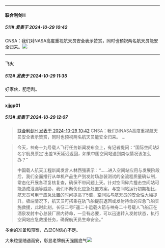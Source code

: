 ﻿
*****

####  联合利剑H  
##### 511#       发表于 2024-10-29 10:42

CNSA：我们对NASA高度重视航天员安全表示赞赏，同时也预祝两名航天员能安全归来。<img src="https://static.saraba1st.com/image/smiley/face2017/264.png" referrerpolicy="no-referrer">


*****

####  飞火  
##### 512#       发表于 2024-10-29 11:35

好家伙，肥皂剧。


*****

####  xjjgp01  
##### 513#       发表于 2024-10-29 12:07

<blockquote><a href="httphttps://bbs.saraba1st.com/2b/forum.php?mod=redirect&amp;goto=findpost&amp;pid=66566127&amp;ptid=2188884" target="_blank">联合利剑H 发表于 2024-10-29 10:42</a>
CNSA：我们对NASA高度重视航天员安全表示赞赏，同时也预祝两名航天员能安全归来。 ...</blockquote><blockquote>今天，神舟十九号载人飞行任务新闻发布会上，有记者提问：“国际空间站2名宇航员原定‘出差’8天延迟返回，如果中国空间站遇到类似情况该怎么办？”

中国载人航天工程新闻发言人林西强表示：“……进入空间站应用与发展阶段后，我们全面推行从单机产品生产到发射场总装测试的全流程质量确认制，常态化开展各项复核复查，确保不带问题上天。针对空间碎片撞击空间站可能造成泄漏等威胁，我们不断优化应急处置方案，与空间站运行初期相比，航天员可用于应急处置的时间提高了5倍，空间站与航天员的安全性大幅提升。极端情况下，航天员可搭乘在轨飞船提前返回或发射待命的应急飞船实施救援，此时此刻，长征二号F遥二十运载火箭与神舟二十号载人飞船正在酒泉发射中心总装厂房内待命，一旦有必要，可以迅速转入发射状态，执行空间站应急救援任务，确保航天员生命安全。”</blockquote>

多余的准备和预案，凸显CN信心不足。

大米粒坚随遇而安，彰显老牌航天强国底气<img src="https://static.saraba1st.com/image/smiley/face2017/060.png" referrerpolicy="no-referrer">

